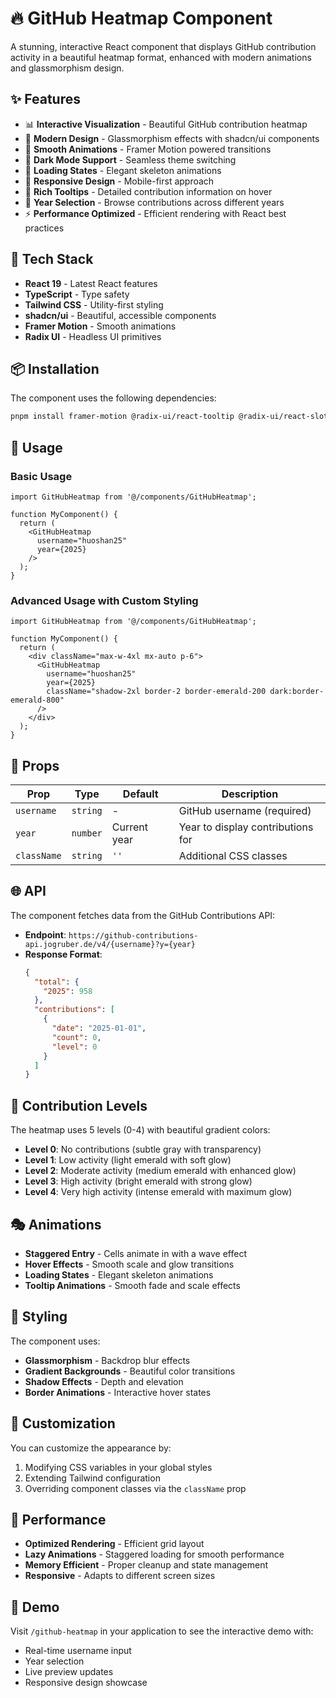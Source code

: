 # 🔥 GitHub Heatmap Component

A stunning, interactive React component that displays GitHub contribution activity in a beautiful heatmap format, enhanced with modern animations and glassmorphism design.

## ✨ Features

- 📊 **Interactive Visualization** - Beautiful GitHub contribution heatmap
- 🎨 **Modern Design** - Glassmorphism effects with shadcn/ui components
- 🌈 **Smooth Animations** - Framer Motion powered transitions
- 🌙 **Dark Mode Support** - Seamless theme switching
- 🔄 **Loading States** - Elegant skeleton animations
- 📱 **Responsive Design** - Mobile-first approach
- 🎯 **Rich Tooltips** - Detailed contribution information on hover
- 📅 **Year Selection** - Browse contributions across different years
- ⚡ **Performance Optimized** - Efficient rendering with React best practices

## 🚀 Tech Stack

- **React 19** - Latest React features
- **TypeScript** - Type safety
- **Tailwind CSS** - Utility-first styling
- **shadcn/ui** - Beautiful, accessible components
- **Framer Motion** - Smooth animations
- **Radix UI** - Headless UI primitives

## 📦 Installation

The component uses the following dependencies:

```bash
pnpm install framer-motion @radix-ui/react-tooltip @radix-ui/react-slot class-variance-authority clsx tailwind-merge
```

## 🎯 Usage

### Basic Usage

```tsx
import GitHubHeatmap from '@/components/GitHubHeatmap';

function MyComponent() {
  return (
    <GitHubHeatmap 
      username="huoshan25" 
      year={2025}
    />
  );
}
```

### Advanced Usage with Custom Styling

```tsx
import GitHubHeatmap from '@/components/GitHubHeatmap';

function MyComponent() {
  return (
    <div className="max-w-4xl mx-auto p-6">
      <GitHubHeatmap 
        username="huoshan25" 
        year={2025}
        className="shadow-2xl border-2 border-emerald-200 dark:border-emerald-800"
      />
    </div>
  );
}
```

## 🎨 Props

| Prop | Type | Default | Description |
|------|------|---------|-------------|
| `username` | `string` | - | GitHub username (required) |
| `year` | `number` | Current year | Year to display contributions for |
| `className` | `string` | `''` | Additional CSS classes |

## 🌐 API

The component fetches data from the GitHub Contributions API:

- **Endpoint**: `https://github-contributions-api.jogruber.de/v4/{username}?y={year}`
- **Response Format**:
  ```json
  {
    "total": {
      "2025": 958
    },
    "contributions": [
      {
        "date": "2025-01-01",
        "count": 0,
        "level": 0
      }
    ]
  }
  ```

## 🎨 Contribution Levels

The heatmap uses 5 levels (0-4) with beautiful gradient colors:

- **Level 0**: No contributions (subtle gray with transparency)
- **Level 1**: Low activity (light emerald with soft glow)
- **Level 2**: Moderate activity (medium emerald with enhanced glow)
- **Level 3**: High activity (bright emerald with strong glow)
- **Level 4**: Very high activity (intense emerald with maximum glow)

## 🎭 Animations

- **Staggered Entry** - Cells animate in with a wave effect
- **Hover Effects** - Smooth scale and glow transitions
- **Loading States** - Elegant skeleton animations
- **Tooltip Animations** - Smooth fade and scale effects

## 🎨 Styling

The component uses:
- **Glassmorphism** - Backdrop blur effects
- **Gradient Backgrounds** - Beautiful color transitions
- **Shadow Effects** - Depth and elevation
- **Border Animations** - Interactive hover states

## 🔧 Customization

You can customize the appearance by:
1. Modifying CSS variables in your global styles
2. Extending Tailwind configuration
3. Overriding component classes via the `className` prop

## 🚀 Performance

- **Optimized Rendering** - Efficient grid layout
- **Lazy Animations** - Staggered loading for smooth performance
- **Memory Efficient** - Proper cleanup and state management
- **Responsive** - Adapts to different screen sizes

## 🎯 Demo

Visit `/github-heatmap` in your application to see the interactive demo with:
- Real-time username input
- Year selection
- Live preview updates
- Responsive design showcase
